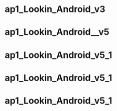# ap1_Lookin_Android_v3
# ap1_Lookin_Android__v5
# ap1_Lookin_Android_v5_1
# ap1_Lookin_Android_v5_1
# ap1_Lookin_Android_v5_1
